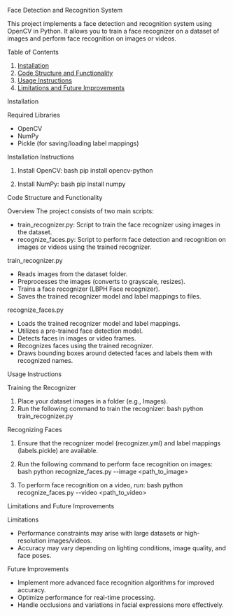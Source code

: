 Face Detection and Recognition System

This project implements a face detection and recognition system using OpenCV in Python. It allows you to train a face recognizer on a dataset of images and perform face recognition on images or videos.

 Table of Contents

1. [Installation](#installation)
2. [Code Structure and Functionality](#code-structure-and-functionality)
3. [Usage Instructions](#usage-instructions)
4. [Limitations and Future Improvements](#limitations-and-future-improvements)

 Installation

 Required Libraries

- OpenCV
- NumPy
- Pickle (for saving/loading label mappings)

 Installation Instructions

1. Install OpenCV:
   bash
   pip install opencv-python
   
2. Install NumPy:
   bash
   pip install numpy
   

 Code Structure and Functionality

 Overview
The project consists of two main scripts:
- train_recognizer.py: Script to train the face recognizer using images in the dataset.
- recognize_faces.py: Script to perform face detection and recognition on images or videos using the trained recognizer.

 train_recognizer.py
- Reads images from the dataset folder.
- Preprocesses the images (converts to grayscale, resizes).
- Trains a face recognizer (LBPH Face recognizer).
- Saves the trained recognizer model and label mappings to files.

 recognize_faces.py
- Loads the trained recognizer model and label mappings.
- Utilizes a pre-trained face detection model.
- Detects faces in images or video frames.
- Recognizes faces using the trained recognizer.
- Draws bounding boxes around detected faces and labels them with recognized names.

 Usage Instructions

 Training the Recognizer
1. Place your dataset images in a folder (e.g., Images).
2. Run the following command to train the recognizer:
   bash
   python train_recognizer.py
   

Recognizing Faces
1. Ensure that the recognizer model (recognizer.yml) and label mappings (labels.pickle) are available.
2. Run the following command to perform face recognition on images:
   bash
   python recognize_faces.py --image <path_to_image>
   
3. To perform face recognition on a video, run:
   bash
   python recognize_faces.py --video <path_to_video>
   

 Limitations and Future Improvements

 Limitations
- Performance constraints may arise with large datasets or high-resolution images/videos.
- Accuracy may vary depending on lighting conditions, image quality, and face poses.

 Future Improvements
- Implement more advanced face recognition algorithms for improved accuracy.
- Optimize performance for real-time processing.
- Handle occlusions and variations in facial expressions more effectively.
